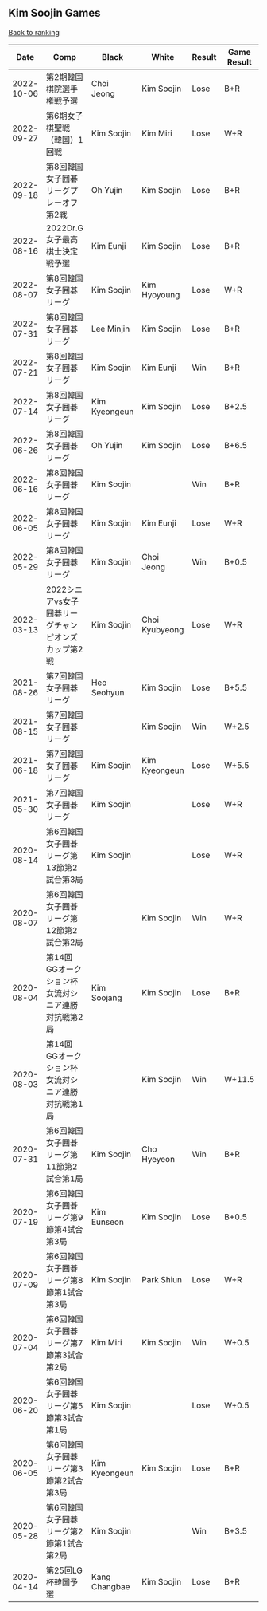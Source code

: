 ## Kim Soojin Games

[Back to ranking](../../index.md)




| **Date** | **Comp** | **Black** | **White** | **Result** | **Game Result** | **Komi** | **Rating** | **Diff** | 
| --- | --- | --- | --- | --- | --- | --- | --- | --- |
| 2022-10-06 | 第2期韓国棋院選手権戦予選 | Choi Jeong | Kim Soojin | Lose | B+R | 6.5 | 2727 | -6 | 
| 2022-09-27 | 第6期女子棋聖戦（韓国）1回戦 | Kim Soojin | Kim Miri | Lose | W+R | 6.5 | 2733 | -11 | 
| 2022-09-18 | 第8回韓国女子囲碁リーグプレーオフ第2戦 | Oh Yujin | Kim Soojin | Lose | B+R | 6.5 | 2744 | 33 | 
| 2022-08-16 | 2022Dr.G女子最高棋士決定戦予選 | Kim Eunji | Kim Soojin | Lose | B+R | 6.5 | 2711 | -65 | 
| 2022-08-07 | 第8回韓国女子囲碁リーグ | Kim Soojin | Kim Hyoyoung | Lose | W+R | 6.5 | 2776 | -64 | 
| 2022-07-31 | 第8回韓国女子囲碁リーグ | Lee Minjin | Kim Soojin | Lose | B+R | 6.5 | 2840 | 127 | 
| 2022-07-21 | 第8回韓国女子囲碁リーグ | Kim Soojin | Kim Eunji | Win | B+R | 6.5 | 2713 | -93 | 
| 2022-07-14 | 第8回韓国女子囲碁リーグ | Kim Kyeongeun | Kim Soojin | Lose | B+2.5 | 6.5 | 2806 | 8 | 
| 2022-06-26 | 第8回韓国女子囲碁リーグ | Oh Yujin | Kim Soojin | Lose | B+6.5 | 6.5 | 2798 | 299 | 
| 2022-06-16 | 第8回韓国女子囲碁リーグ | Kim Soojin |  | Win | B+R | 6.5 | 2499 | -8 | 
| 2022-06-05 | 第8回韓国女子囲碁リーグ | Kim Soojin | Kim Eunji | Lose | W+R | 6.5 | 2507 | 384 | 
| 2022-05-29 | 第8回韓国女子囲碁リーグ | Kim Soojin | Choi Jeong | Win | B+0.5 | 6.5 | 2123 | 100 | 
| 2022-03-13 | 2022シニアvs女子囲碁リーグチャンピオンズカップ第2戦 | Kim Soojin | Choi Kyubyeong | Lose | W+R | 6.5 | 2023 | 34 | 
| 2021-08-26 | 第7回韓国女子囲碁リーグ | Heo Seohyun | Kim Soojin | Lose | B+5.5 | 6.5 | 1989 | -544 | 
| 2021-08-15 | 第7回韓国女子囲碁リーグ |  | Kim Soojin | Win | W+2.5 | 6.5 | 2533 | 0 | 
| 2021-06-18 | 第7回韓国女子囲碁リーグ | Kim Soojin | Kim Kyeongeun | Lose | W+5.5 | 6.5 | 2533 | -36 | 
| 2021-05-30 | 第7回韓国女子囲碁リーグ | Kim Soojin |  | Lose | W+R | 6.5 | 2569 | 132 | 
| 2020-08-14 | 第6回韓国女子囲碁リーグ第13節第2試合第3局 | Kim Soojin |  | Lose | W+R | 6.5 | 2437 | 1 | 
| 2020-08-07 | 第6回韓国女子囲碁リーグ第12節第2試合第2局 |  | Kim Soojin | Win | W+R | 6.5 | 2436 | 57 | 
| 2020-08-04 | 第14回GGオークション杯女流対シニア連勝対抗戦第2局 | Kim Soojang | Kim Soojin | Lose | B+R | 6.5 | 2379 | -20 | 
| 2020-08-03 | 第14回GGオークション杯女流対シニア連勝対抗戦第1局 |  | Kim Soojin | Win | W+11.5 | 6.5 | 2399 | -20 | 
| 2020-07-31 | 第6回韓国女子囲碁リーグ第11節第2試合第1局 | Kim Soojin | Cho Hyeyeon | Win | B+R | 6.5 | 2419 | 19 | 
| 2020-07-19 | 第6回韓国女子囲碁リーグ第9節第4試合第3局 | Kim Eunseon | Kim Soojin | Lose | B+0.5 | 6.5 | 2400 | -31 | 
| 2020-07-09 | 第6回韓国女子囲碁リーグ第8節第1試合第3局 | Kim Soojin | Park Shiun | Lose | W+R | 6.5 | 2431 | -39 | 
| 2020-07-04 | 第6回韓国女子囲碁リーグ第7節第3試合第2局 | Kim Miri | Kim Soojin | Win | W+0.5 | 6.5 | 2470 | -19 | 
| 2020-06-20 | 第6回韓国女子囲碁リーグ第5節第3試合第1局 | Kim Soojin |  | Lose | W+0.5 | 6.5 | 2489 | -143 | 
| 2020-06-05 | 第6回韓国女子囲碁リーグ第3節第2試合第3局 | Kim Kyeongeun | Kim Soojin | Lose | B+R | 6.5 | 2632 | -110 | 
| 2020-05-28 | 第6回韓国女子囲碁リーグ第2節第1試合第2局 | Kim Soojin |  | Win | B+3.5 | 6.5 | 2742 | -46 | 
| 2020-04-14 | 第25回LG杯韓国予選 | Kang Changbae | Kim Soojin | Lose | B+R | 6.5 | 2788 | missing |





